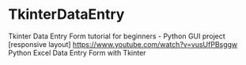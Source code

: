 # TkinterDataEntry
Tkinter Data Entry Form tutorial for beginners - Python GUI project [responsive layout]    https://www.youtube.com/watch?v=vusUfPBsggw
Python Excel Data Entry Form with Tkinter
